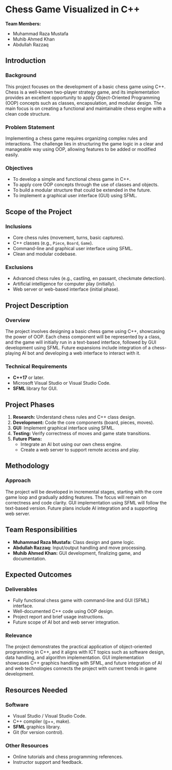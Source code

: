 # Chess Game Visualized in C++

**Team Members:**
- Muhammad Raza Mustafa
- Muhib Ahmed Khan
- Abdullah Razzaq

## Introduction

### Background

This project focuses on the development of a basic chess game using C++. Chess is a well-known two-player strategy game, and its implementation provides an excellent opportunity to apply Object-Oriented Programming (OOP) concepts such as classes, encapsulation, and modular design. The main focus is on creating a functional and maintainable chess engine with a clean code structure.

### Problem Statement

Implementing a chess game requires organizing complex rules and interactions. The challenge lies in structuring the game logic in a clear and manageable way using OOP, allowing features to be added or modified easily.

### Objectives

- To develop a simple and functional chess game in C++.
- To apply core OOP concepts through the use of classes and objects.
- To build a modular structure that could be extended in the future.
- To implement a graphical user interface (GUI) using SFML.

## Scope of the Project

### Inclusions
- Core chess rules (movement, turns, basic captures).
- C++ classes (e.g., `Piece`, `Board`, `Game`).
- Command-line and graphical user interface using SFML.
- Clean and modular codebase.

### Exclusions
- Advanced chess rules (e.g., castling, en passant, checkmate detection).
- Artificial intelligence for computer play (initially).
- Web server or web-based interface (initial phase).

## Project Description

### Overview

The project involves designing a basic chess game using C++, showcasing the power of OOP. Each chess component will be represented by a class, and the game will initially run in a text-based interface, followed by GUI development using SFML. Future expansions include integration of a chess-playing AI bot and developing a web interface to interact with it.

### Technical Requirements
- **C++17** or later.
- Microsoft Visual Studio or Visual Studio Code.
- **SFML** library for GUI.

## Project Phases

1. **Research:** Understand chess rules and C++ class design.
2. **Development:** Code the core components (board, pieces, moves).
3. **GUI:** Implement graphical interface using SFML.
4. **Testing:** Verify correctness of moves and game state transitions.
5. **Future Plans:**
   - Integrate an AI bot using our own chess engine.
   - Create a web server to support remote access and play.

## Methodology

### Approach

The project will be developed in incremental stages, starting with the core game loop and gradually adding features. The focus will remain on correctness and code clarity. GUI implementation using SFML will follow the text-based version. Future plans include AI integration and a supporting web server.

## Team Responsibilities

- **Muhammad Raza Mustafa:** Class design and game logic.
- **Abdullah Razzaq:** Input/output handling and move processing.
- **Muhib Ahmed Khan:** GUI development, finalizing game, and documentation.

## Expected Outcomes

### Deliverables
- Fully functional chess game with command-line and GUI (SFML) interface.
- Well-documented C++ code using OOP design.
- Project report and brief usage instructions.
- Future scope of AI bot and web server integration.

### Relevance

The project demonstrates the practical application of object-oriented programming in C++, and it aligns with ICT topics such as software design, data handling, and algorithm implementation. GUI implementation showcases C++ graphics handling with SFML, and future integration of AI and web technologies connects the project with current trends in game development.

## Resources Needed

### Software
- Visual Studio / Visual Studio Code.
- C++ compiler (g++, make).
- **SFML** graphics library.
- Git (for version control).

### Other Resources
- Online tutorials and chess programming references.
- Instructor support and feedback.

